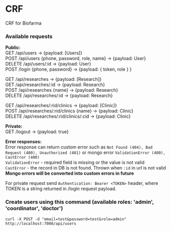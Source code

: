 # CRF
CRF for Biofarma

### Available requests
**Public:** <br/>
GET /api/users -> {payload: [Users]} <br>
POST /api/users {phone, password, role, name} -> {payload: User} <br>
DELETE /api/users/:id -> {payload: User} <br>
POST /login {phone, password} -> {payload: { token, role } } <br>

GET /api/researches -> {payload: [Research]} <br>
GET /api/researches/:id -> {payload: Research} <br>
POST /api/researches {name} -> {payload: Research} <br>
DELETE /api/researches/:id -> {payload: Research} <br>

GET /api/researches/:rid/clinics -> {payload: [Clinic]} <br>
POST /api/researches/:rid/clinics {name} -> {payload: Clinic} <br>
DELETE /api/researches/:rid/clinics/:cid -> {payload: Clinic} <br>

**Private:** <br>
GET /logout -> {payload: true} <br>

**Error responses:** <br>
Error response can return custom error such as `Not Found (404), Bad Request (400), Unauthorized (401)` or mongo error `ValidationError (400), CastError (400)` <br>
`ValidationError` - required field is missing or the value is not valid <br>
`CastError` - the record in DB is not found. Thrown when `:id` in url is not valid <br>
**Mongo errors will be converted into custom errors in future**

For private request send `Authentication: Bearer <TOKEN>` header, where TOKEN is a string returned in /login request payload.<br>

### Create users using this command (available roles: 'admin', 'coordinator', 'doctor')
`curl -X POST -d "email=test&password=test&role=admin" http://localhost:7000/api/users`

